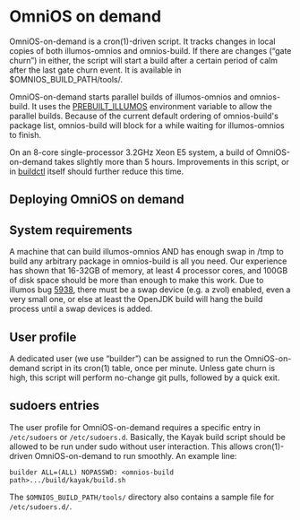OmniOS on demand
================

OmniOS-on-demand is a cron(1)-driven script. It tracks changes in local
copies of both illumos-omnios and omnios-build. If there are changes
(“gate churn”) in either, the script will start a build after a certain
period of calm after the last gate churn event. It is available in
\$OMNIOS\_BUILD\_PATH/tools/.

OmniOS-on-demand starts parallel builds of illumos-omnios and
omnios-build. It uses the [PREBUILT_ILLUMOS](buildctl.md#PREBUILT_ILLUMOS)
environment variable to allow the parallel builds.
Because of the current default ordering of omnios-build's package list,
omnios-build will block for a while waiting for illumos-omnios to
finish.

On an 8-core single-processor 3.2GHz Xeon E5 system, a build of
OmniOS-on-demand takes slightly more than 5 hours. Improvements in this
script, or in [buildctl](buildctl.md) itself should further reduce this time.

Deploying OmniOS on demand
--------------------------

## System requirements

A machine that can build illumos-omnios AND has enough swap in /tmp to
build any arbitrary package in omnios-build is all you need. Our
experience has shown that 16-32GB of memory, at least 4 processor cores,
and 100GB of disk space should be more than enough to make this work.
Due to illumos bug [5938](https://illumos.org/issues/5938), there must
be a swap device (e.g. a zvol) enabled, even a very small one, or else
at least the OpenJDK build will hang the build process until a swap
devices is added.

## User profile

A dedicated user (we use “builder”) can be assigned to run the
OmniOS-on-demand script in its cron(1) table, once per minute. Unless
gate churn is high, this script will perform no-change git pulls,
followed by a quick exit.

## sudoers entries

The user profile for OmniOS-on-demand requires a specific entry in
`/etc/sudoers` or `/etc/sudoers.d`. Basically, the Kayak build script should
be allowed to be run under sudo without user interaction. This allows
cron(1)-driven OmniOS-on-demand to run smoothly. An example line:

```
builder ALL=(ALL) NOPASSWD: <omnios-build path>.../build/kayak/build.sh
```

The `$OMNIOS_BUILD_PATH/tools/` directory also contains a sample file
for `/etc/sudoers.d/`.
